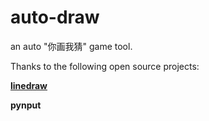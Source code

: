 # auto-draw
 an auto "你画我猜" game tool.
 
Thanks to the following open source projects:


 **[linedraw](https://github.com/LingDong-/linedraw)**


 **pynput**

